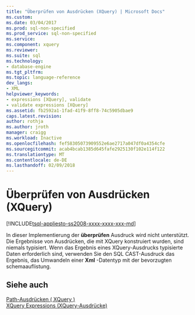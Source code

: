 ```yaml
---
title: "Überprüfen von Ausdrücken (XQuery) | Microsoft Docs"
ms.custom: 
ms.date: 03/04/2017
ms.prod: sql-non-specified
ms.prod_service: sql-non-specified
ms.service: 
ms.component: xquery
ms.reviewer: 
ms.suite: sql
ms.technology:
- database-engine
ms.tgt_pltfrm: 
ms.topic: language-reference
dev_langs:
- XML
helpviewer_keywords:
- expressions [XQuery], validate
- validate expressions [XQuery]
ms.assetid: fb2592a1-1fad-41f9-8ff8-74c5905dbae9
caps.latest.revision: 
author: rothja
ms.author: jroth
manager: craigg
ms.workload: Inactive
ms.openlocfilehash: fef58305073909552e6ae2717a047df0a4354cfe
ms.sourcegitcommit: acab4bcab1385d645fafe2925130f102e114f122
ms.translationtype: MT
ms.contentlocale: de-DE
ms.lasthandoff: 02/09/2018
---
```

# <a name="validate-expressions-xquery"></a>Überprüfen von Ausdrücken (XQuery)
[!INCLUDE[tsql-appliesto-ss2008-xxxx-xxxx-xxx-md](../includes/tsql-appliesto-ss2008-xxxx-xxxx-xxx-md.md)]

  In dieser Implementierung der **überprüfen** Ausdruck wird nicht unterstützt. Die Ergebnisse von Ausdrücken, die mit XQuery konstruiert wurden, sind niemals typisiert. Wenn das Ergebnis eines XQuery-Ausdrucks typisierte Daten erforderlich sind, verwenden Sie den SQL CAST-Ausdruck das Ergebnis, das Umwandeln einer **Xml** -Datentyp mit der bevorzugten schemaauflistung.  
  
## <a name="see-also"></a>Siehe auch  
 [Path-Ausdrücken &#40; XQuery &#41;](../xquery/path-expressions-xquery.md)   
 [XQuery Expressions (XQuery-Ausdrücke)](../xquery/xquery-expressions.md)  
  
  

